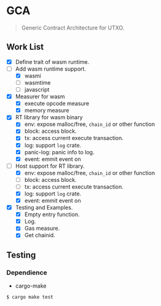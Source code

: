 # GCA

> Generic Contract Architecture for UTXO.

## Work List

- [X] Define trait of wasm runtime.
- [ ] Add wasm runtime support.
    - [X] wasmi
    - [ ] wasmtime
    - [ ] javascript
- [X] Measurer for wasm
    - [X] execute opcode measure
    - [X] memory measure
- [X] RT library for wasm binary
    - [X] env: expose malloc/free, `chain_id` or other function
    - [X] block: access block.
    - [X] tx: access current execute transaction.
    - [X] log: support `log` crate.
    - [X] panic-log: panic info to log.
    - [X] event: emmit event on 
- [ ] Host support for RT library.
    - [X] env: expose malloc/free, `chain_id` or other function
    - [ ] block: access block.
    - [ ] tx: access current execute transaction.
    - [X] log: support `log` crate.
    - [X] event: emmit event on 
- [X] Testing and Examples.
    - [X] Empty entry function.
    - [X] Log.
    - [X] Gas measure.
    - [X] Get chainid.

## Testing

### Dependience

- cargo-make

``` shell
$ cargo make test
```


